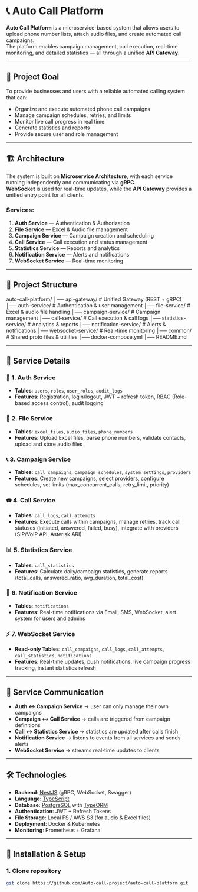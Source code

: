 # 📞 Auto Call Platform

**Auto Call Platform** is a microservice-based system that allows users to upload phone number lists, attach audio files, and create automated call campaigns.  
The platform enables campaign management, call execution, real-time monitoring, and detailed statistics — all through a unified **API Gateway**.

---

## 🎯 Project Goal

To provide businesses and users with a reliable automated calling system that can:

- Organize and execute automated phone call campaigns
- Manage campaign schedules, retries, and limits
- Monitor live call progress in real time
- Generate statistics and reports
- Provide secure user and role management

---

## 🏗 Architecture

The system is built on **Microservice Architecture**, with each service running independently and communicating via **gRPC**.  
**WebSocket** is used for real-time updates, while the **API Gateway** provides a unified entry point for all clients.

### Services:

1. **Auth Service** — Authentication & Authorization
2. **File Service** — Excel & Audio file management
3. **Campaign Service** — Campaign creation and scheduling
4. **Call Service** — Call execution and status management
5. **Statistics Service** — Reports and analytics
6. **Notification Service** — Alerts and notifications
7. **WebSocket Service** — Real-time monitoring

---

## 📂 Project Structure

auto-call-platform/
│── api-gateway/ # Unified Gateway (REST + gRPC)
│── auth-service/ # Authentication & user management
│── file-service/ # Excel & audio file handling
│── campaign-service/ # Campaign management
│── call-service/ # Call execution & call logs
│── statistics-service/ # Analytics & reports
│── notification-service/ # Alerts & notifications
│── websocket-service/ # Real-time monitoring
│── common/ # Shared proto files & utilities
│── docker-compose.yml
│── README.md

---

## 🧩 Service Details

### 🔑 1. Auth Service

- **Tables**: `users`, `roles`, `user_roles`, `audit_logs`
- **Features**: Registration, login/logout, JWT + refresh token, RBAC (Role-based access control), audit logging

### 📂 2. File Service

- **Tables**: `excel_files`, `audio_files`, `phone_numbers`
- **Features**: Upload Excel files, parse phone numbers, validate contacts, upload and store audio files

### 📞 3. Campaign Service

- **Tables**: `call_campaigns`, `campaign_schedules`, `system_settings`, `providers`
- **Features**: Create new campaigns, select providers, configure schedules, set limits (max_concurrent_calls, retry_limit, priority)

### ☎️ 4. Call Service

- **Tables**: `call_logs`, `call_attempts`
- **Features**: Execute calls within campaigns, manage retries, track call statuses (initiated, answered, failed, busy), integrate with providers (SIP/VoIP API, Asterisk ARI)

### 📊 5. Statistics Service

- **Tables**: `call_statistics`
- **Features**: Calculate daily/campaign statistics, generate reports (total_calls, answered_ratio, avg_duration, total_cost)

### 🔔 6. Notification Service

- **Tables**: `notifications`
- **Features**: Real-time notifications via Email, SMS, WebSocket, alert system for users and admins

### ⚡ 7. WebSocket Service

- **Read-only Tables**: `call_campaigns`, `call_logs`, `call_attempts`, `call_statistics`, `notifications`
- **Features**: Real-time updates, push notifications, live campaign progress tracking, instant statistics refresh

---

## 🔄 Service Communication

- **Auth ↔ Campaign Service** → user can only manage their own campaigns
- **Campaign ↔ Call Service** → calls are triggered from campaign definitions
- **Call ↔ Statistics Service** → statistics are updated after calls finish
- **Notification Service** → listens to events from all services and sends alerts
- **WebSocket Service** → streams real-time updates to clients

---

## 🛠 Technologies

- **Backend**: [NestJS](https://nestjs.com/) (gRPC, WebSocket, Swagger)
- **Language**: [TypeScript](https://www.typescriptlang.org/)
- **Database**: [PostgreSQL](https://www.postgresql.org/) with [TypeORM](https://typeorm.io/)
- **Authentication**: JWT + Refresh Tokens
- **File Storage**: Local FS / AWS S3 (for audio & Excel files)
- **Deployment**: Docker & Kubernetes
- **Monitoring**: Prometheus + Grafana

---

## 🚀 Installation & Setup

### 1. Clone repository

```bash
git clone https://github.com/Auto-call-project/auto-call-platform.git
```
